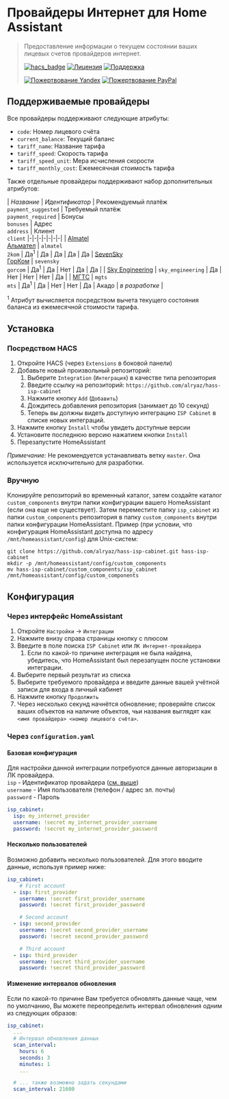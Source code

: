 # Провайдеры Интернет для Home Assistant
> Предоставление информации о текущем состоянии ваших лицевых счетов провайдеров интернет.
>
>[![hacs_badge](https://img.shields.io/badge/HACS-Custom-orange.svg)](https://github.com/custom-components/hacs)
>[![Лицензия](https://img.shields.io/badge/%D0%9B%D0%B8%D1%86%D0%B5%D0%BD%D0%B7%D0%B8%D1%8F-MIT-yellow.svg)](https://opensource.org/licenses/MIT)
>[![Поддержка](https://img.shields.io/badge/%D0%9F%D0%BE%D0%B4%D0%B4%D0%B5%D1%80%D0%B6%D0%B8%D0%B2%D0%B0%D0%B5%D1%82%D1%81%D1%8F%3F-%D0%B4%D0%B0-green.svg)](https://github.com/alryaz/hass-isp-cabinet/graphs/commit-activity)
>
>[![Пожертвование Yandex](https://img.shields.io/badge/%D0%9F%D0%BE%D0%B6%D0%B5%D1%80%D1%82%D0%B2%D0%BE%D0%B2%D0%B0%D0%BD%D0%B8%D0%B5-Yandex-red.svg)](https://money.yandex.ru/to/410012369233217)
>[![Пожертвование PayPal](https://img.shields.io/badge/%D0%9F%D0%BE%D0%B6%D0%B5%D1%80%D1%82%D0%B2%D0%BE%D0%B2%D0%B0%D0%BD%D0%B8%D0%B5-Paypal-blueviolet.svg)](https://www.paypal.me/alryaz)

## Поддерживаемые провайдеры
Все провайдеры поддерживают следующие атрибуты:
- `code`: Номер лицевого счёта
- `current_balance`: Текущий баланс
- `tariff_name`: Название тарифа
- `tariff_speed`: Скорость тарифа
- `tariff_speed_unit`: Мера исчисления скорости
- `tariff_monthly_cost`: Ежемесячная стоимость тарифа

Также отдельные провайдеры поддерживают набор дополнительных атрибутов:

<a name="providers_table"></a>
| _Название_ | _Идентификатор_ | Рекомендуемый платёж<br>`payment_suggested` | Требуемый платёж<br>`payment_required`   | Бонусы<br>`bonuses`    | Адрес<br>`address`     | Клиент<br>`client`
|-|-|-|-|-|-|-|
| [Almatel<br>Альмател](https://almatel.ru) | `almatel`<br>`2kom` | Да<sup>1</sup> | Да | Да | Да | Да
| [SevenSky<br>ГорКом](https://seven-sky.net) | `sevensky`<br>`gorcom` | Да<sup>1</sup> | Да | Нет | Да | Да |
| [Sky Engineering](http://sky-en.ru) | `sky_engineering` | Да | Нет | Нет | Нет | Да |
| [МГТС](https://mgts.ru) | `mgts`<br>`mts` | Да<sup>1</sup> | Да | Нет | Нет | Да
| Акадо | _в разработке_ |

<sup>1</sup> Атрибут вычисляется посредством вычета текущего состояния баланса из ежемесячной стоимости тарифа.

## Установка
### Посредством HACS
1. Откройте HACS (через `Extensions` в боковой панели)
1. Добавьте новый произвольный репозиторий:
   1. Выберите `Integration` (`Интеграция`) в качестве типа репозитория
   1. Введите ссылку на репозиторий: `https://github.com/alryaz/hass-isp-cabinet`
   1. Нажмите кнопку `Add` (`Добавить`)
   1. Дождитесь добавления репозитория (занимает до 10 секунд)
   1. Теперь вы должны видеть доступную интеграцию `ISP Cabinet` в списке новых интеграций.
1. Нажмите кнопку `Install` чтобы увидеть доступные версии
1. Установите последнюю версию нажатием кнопки `Install`
1. Перезапустите HomeAssistant

_Примечание:_ Не рекомендуется устанавливать ветку `master`. Она используется исключительно для разработки. 

### Вручную
Клонируйте репозиторий во временный каталог, затем создайте каталог `custom_components` внутри папки конфигурации
вашего HomeAssistant (если она еще не существует). Затем переместите папку `isp_cabinet` из папки `custom_components` 
репозитория в папку `custom_components` внутри папки конфигурации HomeAssistant.
Пример (при условии, что конфигурация HomeAssistant доступна по адресу `/mnt/homeassistant/config`) для Unix-систем:
```
git clone https://github.com/alryaz/hass-isp-cabinet.git hass-isp-cabinet
mkdir -p /mnt/homeassistant/config/custom_components
mv hass-isp-cabinet/custom_components/isp_cabinet /mnt/homeassistant/config/custom_components
```

## Конфигурация
### Через интерфейс HomeAssistant
1. Откройте `Настройки` -> `Интеграции`
1. Нажмите внизу справа страницы кнопку с плюсом
1. Введите в поле поиска `ISP Cabinet` или `ЛК Интернет-провайдера`
   1. Если по какой-то причине интеграция не была найдена, убедитесь, что HomeAssistant был перезапущен после
        установки интеграции.
1. Выберите первый результат из списка
1. Выберите требуемого провайдера и введите данные вашей учётной записи для входа в личный кабинет
1. Нажмите кнопку `Продолжить`
1. Через несколько секунд начнётся обновление; проверяйте список ваших объектов на наличие
   объектов, чьи названия выглядят как `<имя провайдера> <номер лицевого счёта>`.
   
### Через `configuration.yaml`
#### Базовая конфигурация
Для настройки данной интеграции потребуются данные авторизации в ЛК провайдера.  
`isp` - Идентификатор провайдера ([см. выше](#providers_table))  
`username` - Имя пользователя (телефон / адрес эл. почты)  
`password` - Пароль
```yaml
isp_cabinet:
  isp: my_internet_provider
  username: !secret my_internet_provider_username
  password: !secret my_internet_provider_password
```

#### Несколько пользователей
Возможно добавить несколько пользователей.
Для этого вводите данные, используя пример ниже:
```yaml
isp_cabinet:
    # First account
  - isp: first_provider
    username: !secret first_provider_username
    password: !secret first_provider_password

    # Second account
  - isp: second_provider
    username: !secret second_provider_username
    password: !secret second_provider_password

    # Third account
  - isp: third_provider
    username: !secret third_provider_username
    password: !secret third_provider_password 
```

#### Изменение интервалов обновления
Если по какой-то причине Вам требуется обновлять данные чаще, чем по умолчанию,
Вы можете переопределить интервал обновления одним из следующих образов:
```yaml
isp_cabinet:
  ...
  # Интервал обновления данных
  scan_interval:
    hours: 6
    seconds: 3
    minutes: 1
    ...

  # ... также возможно задать секундами
  scan_interval: 21600
```